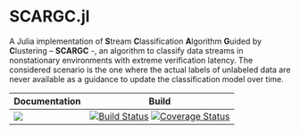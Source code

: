 # SCARGC.jl

A Julia implementation of **S**tream **C**lassification **A**lgorithm **G**uided by **C**lustering – **SCARGC** -, an algorithm to classify data streams in nonstationary environments with extreme verification latency. The considered scenario is the one where the actual labels of unlabeled data are never available as a guidance to update the classification model over time.

Documentation | Build
------------- | -----
[![][docs-stable-img]][docs-stable-url] | [![Build Status](https://travis-ci.org/MarinhoGabriel/SCARGC.jl.svg?branch=master)](https://travis-ci.org/MarinhoGabriel/SCARGC.jl) [![Coverage Status](https://coveralls.io/repos/github/MarinhoGabriel/SCARGC.jl/badge.svg?branch=master)](https://coveralls.io/github/MarinhoGabriel/SCARGC.jl?branch=master)


[docs-stable-img]: https://img.shields.io/badge/docs-stable-blue.svg
[docs-stable-url]: https://

